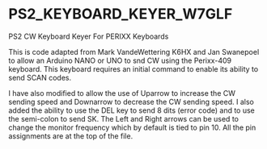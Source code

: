 # PS2_KEYBOARD_KEYER_W7GLF
PS2 CW Keyboard Keyer For PERIXX Keyboards

This is code adapted from Mark VandeWettering K6HX and Jan Swanepoel to allow an Arduino NANO or UNO to snd CW
using the Perixx-409 keyboard.  This keyboard requires an initial command to enable its ability to send SCAN codes.

I have also modified to allow the use of Uparrow to increase the CW sending speed and Downarrow to decrease the CW sending speed.
I also added the ability to use the DEL key to send 8 dits (error code) and to use the semi-colon to send SK.
The Left and Right arrows can be used to change the monitor frequency which by default is tied to pin 10.  All the pin 
assignments are at the top of the file.
